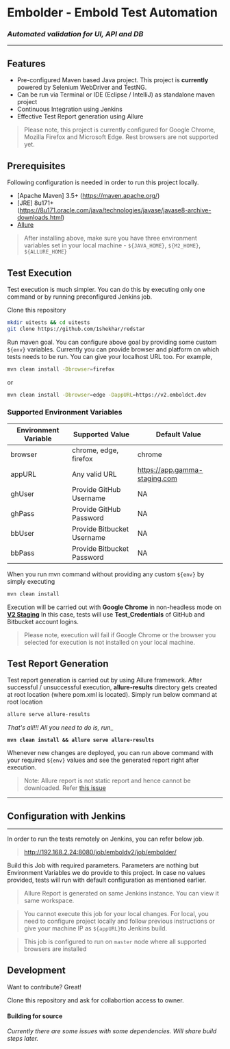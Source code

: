 # Embolder - Embold Test Automation
### _Automated validation for UI, API and DB_
------

## Features

- Pre-configured Maven based Java project. This project is **currently** powered by Selenium WebDriver and TestNG.
- Can be run via Terminal or IDE (Eclipse / IntelliJ) as standalone maven project
- Continuous Integration using Jenkins
- Effective Test Report generation using Allure

> Please note, this project is currently configured for Google Chrome, Mozilla Firefox and Microsoft Edge. Rest browsers are not supported yet.

## Prerequisites

Following configuration is needed in order to run this project locally.

- [Apache Maven] 3.5+ (https://maven.apache.org/)
- [JRE] 8u171+(https://8u171.oracle.com/java/technologies/javase/javase8-archive-downloads.html)
- [Allure](https://docs.qameta.io/allure/#_installing_a_commandline)

> After installing above, make sure you have three environment variables set in your local machine - `${JAVA_HOME}`, `${M2_HOME}`, `${ALLURE_HOME}`

## Test Execution
Test execution is much simpler. You can do this by executing only one command or by running preconfigured Jenkins job.

Clone this repository

```sh
mkdir uitests && cd uitests
git clone https://github.com/1shekhar/redstar
```

Run maven goal. You can configure above goal by providing some custom `${env}` variables. Currently you can provide browser and platform on which tests needs to be run. 
You can give your localhost URL too. For example,
```sh
mvn clean install -Dbrowser=firefox
```
or
```sh
mvn clean install -Dbrowser=edge -DappURL=https://v2.emboldct.dev
```
### Supported Environment Variables

| Environment Variable | Supported Value | Default Value |
| ------ | ------ | ------ |
| browser |chrome, edge, firefox | chrome |
| appURL | Any valid URL | https://app.gamma-staging.com |
| ghUser | Provide GitHub Username | NA |
| ghPass | Provide GitHub Password | NA |
| bbUser | Provide Bitbucket Username | NA |
| bbPass | Provide Bitbucket Password | NA |

When you run mvn command without providing any custom `${env}` by simply executing 
```sh
mvn clean install
```
Execution will be carried out with **Google Chrome** in non-headless mode on **[V2 Staging](https://app.gamma-staging.com)** 
In this case, tests will use **Test_Credentials** of GitHub and Bitbucket account logins.
> Please note, execution will fail if Google Chrome or the browser you selected for execution is not installed on your local machine.

## Test Report Generation

Test report generation is carried out by using Allure framework. 
After successful / unsuccessful execution, **allure-results** directory gets created at root location (where pom.xml is located).
Simply run below command at root location
```sh
allure serve allure-results
```
_That's all!!! All you need to do is, run__

**`mvn clean install && allure serve allure-results`**

Whenever new changes are deployed, you can run above command with your required `${env}` values and see the generated report right after execution.


>Note: Allure report is not static report and hence cannot be downloaded. Refer [this issue](https://github.com/allure-framework/allure2/issues/755)

--------------------------------------

## Configuration with Jenkins
--------------------------------------

In order to run the tests remotely on Jenkins, you can refer below job.
> http://192.168.2.24:8080/job/emboldv2/job/embolder/

Build this Job with required parameters. Parameters are nothing but Environment Variables we do provide to this project. In case no values provided, tests will run with default configuration as mentioned earlier.

> Allure Report is generated on same Jenkins instance. You can view it same workspace.

> You cannot execute this job for your local changes. For local, you need to configure project locally and follow previous instructions or give your machine IP as `${appURL}`to Jenkins build.

> This job is configured to run on `master` node where all supported browsers are installed

## Development

Want to contribute? Great!

Clone this repository and ask for collabortion access to owner.
#### Building for source

_Currently there are some issues with some dependencies. Will share build steps later._
